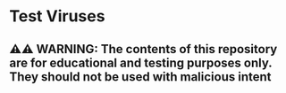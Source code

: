 # Test Viruses

## ⚠️⚠️ WARNING: The contents of this repository are for educational and testing purposes only. They should not be used with malicious intent
